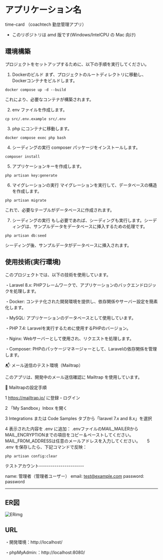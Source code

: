 # アプリケーション名
time-card
（coachtech 勤怠管理アプリ）

-   このリポジトリは amd 版です(Windows/IntelCPU の Mac 向け)


## 環境構築

プロジェクトをセットアップするために、以下の手順を実行してください。

1. Dockerのビルド
まず、プロジェクトのルートディレクトリに移動し、Dockerコンテナをビルドします。

```
docker compose up -d --build
```

これにより、必要なコンテナが構築されます。

2. env ファイルを作成します。

```
cp src/.env.example src/.env
```

3. php にコンテナに移動します。
```
docker compose exec php bash
```

4. シーディングの実行
composer パッケージをインストールします。

```
composer install
```

5. アプリケーションキーを作成します。
```
php artisan key:generate
```

6. マイグレーションの実行
マイグレーションを実行して、データベースの構造を作成します。

```
php artisan migrate
```

これで、必要なテーブルがデータベースに作成されます。

7. シーディングの実行
もし必要であれば、シーディングも実行します。シーディングは、サンプルデータをデータベースに挿入するための処理です。

```
php artisan db:seed
```

シーディング後、サンプルデータがデータベースに挿入されます。



## 使用技術(実行環境)

このプロジェクトでは、以下の技術を使用しています。

・Laravel 8.x: PHPフレームワークで、アプリケーションのバックエンドロジックを処理します。

・Docker: コンテナ化された開発環境を提供し、依存関係やサーバー設定を簡素化します。

・MySQL: アプリケーションのデータベースとして使用しています。

・PHP 7.4: Laravelを実行するために使用するPHPのバージョン。

・Nginx: Webサーバーとして使用され、リクエストを処理します。

・Composer: PHPのパッケージマネージャーとして、Laravelの依存関係を管理します。


📬 メール送信のテスト環境（Mailtrap）

このアプリは、開発中のメール送信確認に Mailtrap
 を使用しています。

🔧 Mailtrapの設定手順

1 https://mailtrap.io/
 に登録・ログイン

2 「My Sandbox」Inbox を開く

3 Integrations または Code Samples タブから「laravel 7.x and 8.x」を選択

4 表示された内容を .env に追加：
.envファイルのMAIL_MAILERからMAIL_ENCRYPTIONまでの項目をコピー＆ペーストしてください。　
MAIL_FROM_ADDRESSは任意のメールアドレスを入力してください。
　
5 .env を保存したら、下記コマンドで反映：

```
php artisan config:clear
```

テストアカウント-----------------------

name: 管理者（管理者ユーザー）
email: test@example.com
password: password

-----------------------------------------

## ER図

<img src="ER.drawio.png" alt="ERimg">



## URL

・開発環境：http://localhost/

・phpMyAdmin:：http://localhost:8080/
